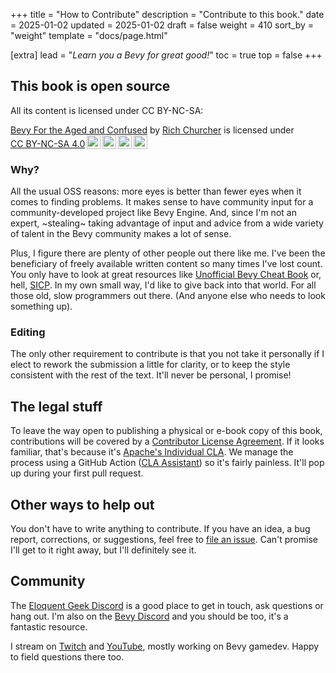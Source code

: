 +++
title = "How to Contribute"
description = "Contribute to this book."
date = 2025-01-02
updated = 2025-01-02
draft = false
weight = 410
sort_by = "weight"
template = "docs/page.html"

[extra]
lead = "<em>Learn you a Bevy for great good!</em>"
toc = true
top = false
+++

## This book is open source

All its content is licensed under CC BY-NC-SA:

<p xmlns:cc="http://creativecommons.org/ns#" xmlns:dct="http://purl.org/dc/terms/"><a property="dct:title" rel="cc:attributionURL" href="https://bfac.eloquentgeek.games">Bevy For the Aged and Confused</a> by <a rel="cc:attributionURL dct:creator" property="cc:attributionName" href="https://eloquentgeek.games">Rich Churcher</a> is licensed under <a href="https://creativecommons.org/licenses/by-nc-sa/4.0/?ref=chooser-v1" target="_blank" rel="license noopener noreferrer" style="display:inline-block;">CC BY-NC-SA 4.0<img style="height:22px!important;margin-left:3px;vertical-align:text-bottom;" src="https://mirrors.creativecommons.org/presskit/icons/cc.svg?ref=chooser-v1" alt=""><img style="height:22px!important;margin-left:3px;vertical-align:text-bottom;" src="https://mirrors.creativecommons.org/presskit/icons/by.svg?ref=chooser-v1" alt=""><img style="height:22px!important;margin-left:3px;vertical-align:text-bottom;" src="https://mirrors.creativecommons.org/presskit/icons/nc.svg?ref=chooser-v1" alt=""><img style="height:22px!important;margin-left:3px;vertical-align:text-bottom;" src="https://mirrors.creativecommons.org/presskit/icons/sa.svg?ref=chooser-v1" alt=""></a></p>

### Why?

All the usual OSS reasons: more eyes is better than fewer eyes when it comes to finding problems. It
makes sense to have community input for a community-developed project like Bevy Engine. And, since
I'm not an expert, ~stealing~ taking advantage of input and advice from a wide variety of talent in
the Bevy community makes a lot of sense.

Plus, I figure there are plenty of other people out there like me. I've been the beneficiary of
freely available written content so many times I've lost count. You only have to look at great
resources like [Unofficial Bevy Cheat Book](https://bevy-cheatbook.github.io/) or, hell,
[SICP](https://mitp-content-server.mit.edu/books/content/sectbyfn/books_pres_0/6515/sicp.zip/full-text/book/book.html).
In my own small way, I'd like to give back into that world. For all those old, slow programmers out
there. (And anyone else who needs to look something up).

### Editing

The only other requirement to contribute is that you not take it personally if I elect to rework the
submission a little for clarity, or to keep the style consistent with the rest of the text. It'll
never be personal, I promise!

## The legal stuff

To leave the way open to publishing a physical or e-book copy of this book, contributions will be
covered by a [Contributor License Agreement](CLA.md). If it looks familiar, that's because it's
[Apache's Individual CLA](https://www.apache.org/licenses/icla.pdf). We manage the process using a
GitHub Action ([CLA Assistant](https://github.com/contributor-assistant/github-action)) so it's
fairly painless. It'll pop up during your first pull request.

## Other ways to help out

You don't have to write anything to contribute. If you have an idea, a bug report, corrections, or
suggestions, feel free to [file an issue](https://github.com/eloquentgeek/bfac/issues/new). Can't
promise I'll get to it right away, but I'll definitely see it.

## Community

The [Eloquent Geek Discord](https://discord.gg/sAC7GESTyK) is a good place to get in touch, ask
questions or hang out. I'm also on the [Bevy Discord](https://discord.gg/EhrPuaT3QY) and you should
be too, it's a fantastic resource.

I stream on [Twitch](https://twitch.tv/basie) and [YouTube](https://www.youtube.com/@eloquentgeekgames), mostly working on Bevy gamedev. Happy to field questions there too.

